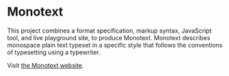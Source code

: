 # Monotext
This project combines a format specification, markup syntax, JavaScript tool, and live playground site, to produce Monotext. Monotext describes monospace plain text typeset in a specific style that follows the conventions of typesetting using a typewriter.

Visit [the Monotext website](https://monotext.pages.dev/).
